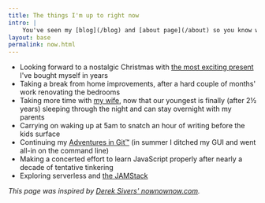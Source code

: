 ```yaml
---
title: The things I'm up to right now
intro: |
    You've seen my [blog](/blog) and [about page](/about) so you know what I'm interested in and how I ended up doing what I do, but what am I up to *right now*?
layout: base
permalink: now.html
---
```


- Looking forward to a nostalgic Christmas with [the most exciting present](https://twitter.com/tempertemper/status/1194334500899045377?s=21) I've bought myself in years
- Taking a break from home improvements, after a hard couple of months' work renovating the bedrooms
- Taking more time with [my wife](https://twitter.com/energybubble), now that our youngest is finally (after 2½ years) sleeping through the night and can stay overnight with my parents
- Carrying on waking up at 5am to snatch an hour of writing before the kids surface
- Continuing my [Adventures in Git&trade;](/category/git) (in summer I ditched my GUI and went all-in on the command line)
- Making a concerted effort to learn JavaScript properly after nearly a decade of tentative tinkering
- Exploring serverless and [the JAMStack](https://jamstack.org)

<i>This page was inspired by [Derek Sivers' nownownow.com](https://nownownow.com/about).</i>

